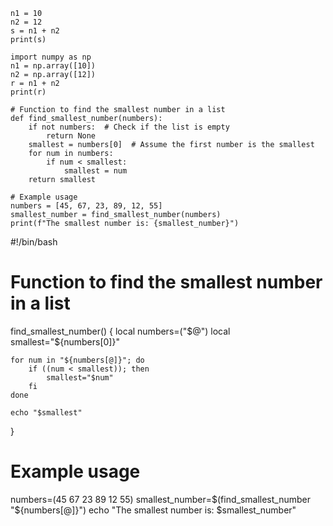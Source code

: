 

```
n1 = 10
n2 = 12
s = n1 + n2
print(s)
```
```
import numpy as np
n1 = np.array([10])
n2 = np.array([12])
r = n1 + n2
print(r)
```



```
# Function to find the smallest number in a list
def find_smallest_number(numbers):
    if not numbers:  # Check if the list is empty
        return None
    smallest = numbers[0]  # Assume the first number is the smallest
    for num in numbers:
        if num < smallest:
            smallest = num
    return smallest

# Example usage
numbers = [45, 67, 23, 89, 12, 55]
smallest_number = find_smallest_number(numbers)
print(f"The smallest number is: {smallest_number}")

```

#!/bin/bash

# Function to find the smallest number in a list
find_smallest_number() {
    local numbers=("$@")
    local smallest="${numbers[0]}"

    for num in "${numbers[@]}"; do
        if ((num < smallest)); then
            smallest="$num"
        fi
    done

    echo "$smallest"
}

# Example usage
numbers=(45 67 23 89 12 55)
smallest_number=$(find_smallest_number "${numbers[@]}")
echo "The smallest number is: $smallest_number"













